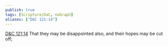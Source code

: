 ```yaml
---
publish: true
tags: [Scripture/DaC, noGraph]
aliases: ["D&C 121:14"]
---
```

[D&C 121:14](https://churchofjesuschrist.org/study/scriptures/dc-testament/dc/121?lang=eng&id=p14#p14) That they may be disappointed also, and their hopes may be cut off;
